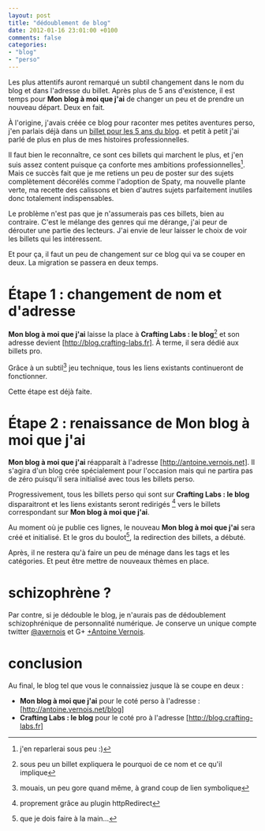 ```yaml
---
layout: post
title: "dédoublement de blog"
date: 2012-01-16 23:01:00 +0100
comments: false
categories: 
- "blog"
- "perso"
---
```

Les plus attentifs auront remarqué un subtil changement dans le nom du blog et dans l'adresse du billet. Après plus de 5 ans d'existence, il est temps pour __Mon blog à moi que j'ai__ de changer un peu et de prendre un nouveau départ. Deux en fait.



À l'origine, j'avais créée ce blog pour raconter mes petites aventures perso, j'en parlais déjà dans un [billet pour les 5 ans du blog](/index.php?post/2011/05/15/5-ans-d%C3%A9j%C3%A0). et petit à petit j'ai parlé de plus en plus de mes histoires professionnelles. 

Il faut bien le reconnaître, ce sont ces billets qui marchent le plus, et j'en suis assez content puisque ça conforte mes ambitions professionnelles[^1].
Mais ce succès fait que je me retiens un peu de poster sur des sujets complètement décorélés comme l'adoption de Spaty, ma nouvelle plante verte, ma recette des calissons et bien d'autres sujets parfaitement inutiles donc totalement indispensables. 

Le problème n'est pas que je n'assumerais pas ces billets, bien au contraire. C'est le mélange des genres qui me dérange, j'ai peur de dérouter une partie des lecteurs.
J'ai envie de leur laisser le choix de voir les billets qui les intéressent.

Et pour ça, il faut un peu de changement sur ce blog qui va se couper en deux.
La migration se passera en deux temps.

# Étape 1 : changement de nom et d'adresse
__Mon blog à moi que j'ai__ laisse la place à __Crafting Labs : le blog__[^2] et son adresse devient [http://blog.crafting-labs.fr]. À terme, il sera dédié aux billets pro.

Grâce à un subtil[^3] jeu technique, tous les liens existants continueront de fonctionner.

Cette étape est déjà faite.

# Étape 2 : renaissance de Mon blog à moi que j'ai
__Mon blog à moi que j'ai__ réapparaît à l'adresse [http://antoine.vernois.net].
Il s'agira d'un blog crée spécialement pour l'occasion mais qui ne partira pas de zéro puisqu'il sera initialisé avec tous les billets perso.

Progressivement, tous les billets perso qui sont sur __Crafting Labs : le blog__ disparaitront et les liens existants seront redirigés [^4] vers le billets correspondant sur __Mon blog à moi que j'ai__.

Au moment où je publie ces lignes, le nouveau __Mon blog à moi que j'ai__ sera créé et initialisé. Et le gros du boulot[^5], la redirection des billets, a débuté.

Après, il ne restera qu'à faire un peu de ménage dans les tags et les catégories. Et peut être mettre de nouveaux thèmes en place.

# schizophrène ?
Par contre, si je dédouble le blog, je n'aurais pas de dédoublement schizophrénique de personnalité numérique. Je conserve un unique compte twitter [@avernois](http://www.twitter.fr/avernois) et G+ [+Antoine Vernois](https://plus.google.com/106365002551487975401).

# conclusion
Au final, le blog tel que vous le connaissiez jusque là se coupe en deux :

* __Mon blog à moi que j'ai__ pour le coté perso à l'adresse : [http://antoine.vernois.net/blog]
* __Crafting Labs : le blog__ pour le coté pro à l'adresse [http://blog.crafting-labs.fr]


[^1]: j'en reparlerai sous peu :)
[^2]: sous peu un billet expliquera le pourquoi de ce nom et ce qu'il implique
[^3]: mouais, un peu gore quand même, à grand coup de lien symbolique
[^4]: proprement grâce au plugin httpRedirect
[^5]: que je dois faire à la main...

